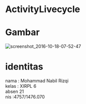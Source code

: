 # ActivityLivecycle

<h1> Gambar </h1>

![screenshot_2016-10-18-07-52-47](https://cloud.githubusercontent.com/assets/22103901/19460828/9137836e-9509-11e6-907f-8ca20403fd0d.png)


<h1> identitas </h1>  
nama : Mohammad Nabil Rizqi<br>  
kelas : XIRPL 6<br>  
absen 21<br>  
nis :4757/1476.070<br> 

